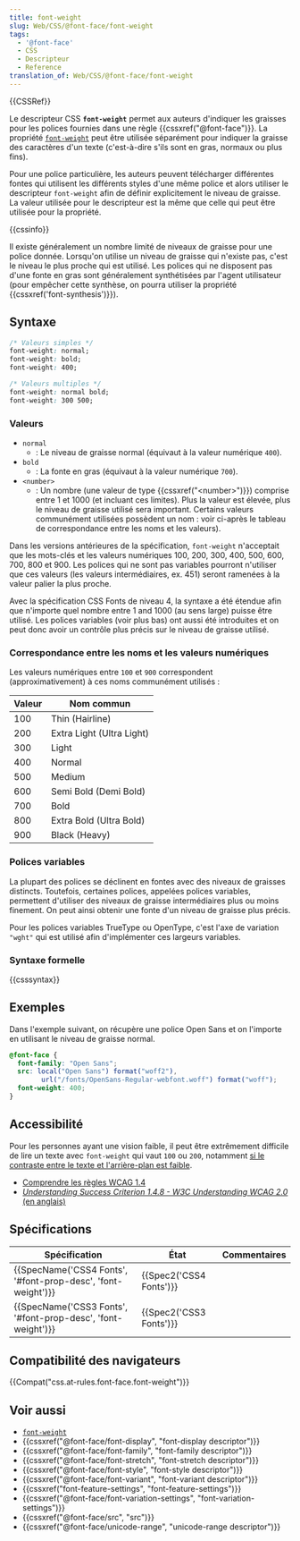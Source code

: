 ```yaml
---
title: font-weight
slug: Web/CSS/@font-face/font-weight
tags:
  - '@font-face'
  - CSS
  - Descripteur
  - Reference
translation_of: Web/CSS/@font-face/font-weight
---
```

{{CSSRef}}

Le descripteur CSS **`font-weight`** permet aux auteurs d'indiquer les graisses pour les polices fournies dans une règle {{cssxref("@font-face")}}. La propriété [`font-weight`](/fr/docs/Web/CSS/font-weight) peut être utilisée séparément pour indiquer la graisse des caractères d'un texte (c'est-à-dire s'ils sont en gras, normaux ou plus fins).

Pour une police particulière, les auteurs peuvent télécharger différentes fontes qui utilisent les différents styles d'une même police et alors utiliser le descripteur `font-weight` afin de définir explicitement le niveau de graisse. La valeur utilisée pour le descripteur est la même que celle qui peut être utilisée pour la propriété.

{{cssinfo}}

Il existe généralement un nombre limité de niveaux de graisse pour une police donnée. Lorsqu'on utilise un niveau de graisse qui n'existe pas, c'est le niveau le plus proche qui est utilisé. Les polices qui ne disposent pas d'une fonte en gras sont généralement synthétisées par l'agent utilisateur (pour empêcher cette synthèse, on pourra utiliser la propriété {{cssxref('font-synthesis')}}).

## Syntaxe

```css
/* Valeurs simples */
font-weight: normal;
font-weight: bold;
font-weight: 400;

/* Valeurs multiples */
font-weight: normal bold;
font-weight: 300 500;
```

### Valeurs

- `normal`
  - : Le niveau de graisse normal (équivaut à la valeur numérique `400`).
- `bold`
  - : La fonte en gras (équivaut à la valeur numérique `700`).
- `<number>`
  - : Un nombre (une valeur de type {{cssxref("&lt;number&gt;")}}) comprise entre 1 et 1000 (et incluant ces limites). Plus la valeur est élevée, plus le niveau de graisse utilisé sera important. Certains valeurs communément utilisées possèdent un nom : voir ci-après le tableau de correspondance entre les noms et les valeurs).

Dans les versions antérieures de la spécification, `font-weight` n'acceptait que les mots-clés et les valeurs numériques 100, 200, 300, 400, 500, 600, 700, 800 et 900. Les polices qui ne sont pas variables pourront n'utiliser que ces valeurs (les valeurs intermédiaires, ex. 451) seront ramenées à la valeur palier la plus proche.

Avec la spécification CSS Fonts de niveau 4, la syntaxe a été étendue afin que n'importe quel nombre entre 1 and 1000 (au sens large) puisse être utilisé. Les polices variables (voir plus bas) ont aussi été introduites et on peut donc avoir un contrôle plus précis sur le niveau de graisse utilisé.

### Correspondance entre les noms et les valeurs numériques

Les valeurs numériques entre `100` et `900` correspondent (approximativement) à ces noms communément utilisés :

| Valeur | Nom commun                |
| ------ | ------------------------- |
| 100    | Thin (Hairline)           |
| 200    | Extra Light (Ultra Light) |
| 300    | Light                     |
| 400    | Normal                    |
| 500    | Medium                    |
| 600    | Semi Bold (Demi Bold)     |
| 700    | Bold                      |
| 800    | Extra Bold (Ultra Bold)   |
| 900    | Black (Heavy)             |

### Polices variables

La plupart des polices se déclinent en fontes avec des niveaux de graisses distincts. Toutefois, certaines polices, appelées polices variables, permettent d'utiliser des niveaux de graisse intermédiaires plus ou moins finement. On peut ainsi obtenir une fonte d'un niveau de graisse plus précis.

Pour les polices variables TrueType ou OpenType, c'est l'axe de variation `"wght"` qui est utilisé afin d'implémenter ces largeurs variables.

### Syntaxe formelle

{{csssyntax}}

## Exemples

Dans l'exemple suivant, on récupère une police Open Sans et on l'importe en utilisant le niveau de graisse normal.

```css
@font-face {
  font-family: "Open Sans";
  src: local("Open Sans") format("woff2"),
        url("/fonts/OpenSans-Regular-webfont.woff") format("woff");
  font-weight: 400;
}
```

## Accessibilité

Pour les personnes ayant une vision faible, il peut être extrêmement difficile de lire un texte avec `font-weight` qui vaut `100` ou `200`, notamment [si le contraste entre le texte et l'arrière-plan est faible](/fr/docs/Web/CSS/color#Accessibilité).

- [Comprendre les règles WCAG 1.4](/fr/docs/Web/Accessibility/Understanding_WCAG/Perceivable#Guideline_1.4_Make_it_easier_for_users_to_see_and_hear_content_including_separating_foreground_from_background)
- [_Understanding Success Criterion 1.4.8 - W3C Understanding WCAG 2.0_ (en anglais)](https://www.w3.org/TR/UNDERSTANDING-WCAG20/visual-audio-contrast-visual-presentation.html)

## Spécifications

| Spécification                                                                    | État                             | Commentaires |
| -------------------------------------------------------------------------------- | -------------------------------- | ------------ |
| {{SpecName('CSS4 Fonts', '#font-prop-desc', 'font-weight')}} | {{Spec2('CSS4 Fonts')}} |              |
| {{SpecName('CSS3 Fonts', '#font-prop-desc', 'font-weight')}} | {{Spec2('CSS3 Fonts')}} |              |

## Compatibilité des navigateurs

{{Compat("css.at-rules.font-face.font-weight")}}

## Voir aussi

- [`font-weight`](/fr/docs/Web/CSS/font-weight)
- {{cssxref("@font-face/font-display", "font-display descriptor")}}
- {{cssxref("@font-face/font-family", "font-family descriptor")}}
- {{cssxref("@font-face/font-stretch", "font-stretch descriptor")}}
- {{cssxref("@font-face/font-style", "font-style descriptor")}}
- {{cssxref("@font-face/font-variant", "font-variant descriptor")}}
- {{cssxref("font-feature-settings", "font-feature-settings")}}
- {{cssxref("@font-face/font-variation-settings", "font-variation-settings")}}
- {{cssxref("@font-face/src", "src")}}
- {{cssxref("@font-face/unicode-range", "unicode-range descriptor")}}
